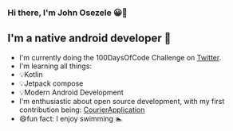 ### Hi there, I'm John Osezele 😀👋

## I'm a native android developer 📱
- I'm currently doing the 100DaysOfCode Challenge on [Twitter].
- I'm learning all things: 
- 💡Kotlin
- 💡Jetpack compose
- 💡Modern Android Development
- I'm enthusiastic about open source development, with my first contribution being: [CourierApplication]
- 😄fun fact: I enjoy swimming 🏊





[Twitter]: https://twitter.com/john_osezele/status/1478314348921634816?s=20&t=MzPUOBGZBn2ls9IgymN-2g
[CourierApplication]: https://github.com/Johnosezele/CourierApplication
